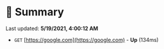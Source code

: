 # 📖 Summary
Last updated: **5/19/2021, 4:00:12 AM**

- `GET` [https://google.com](https://google.com) - **Up** (134ms)
